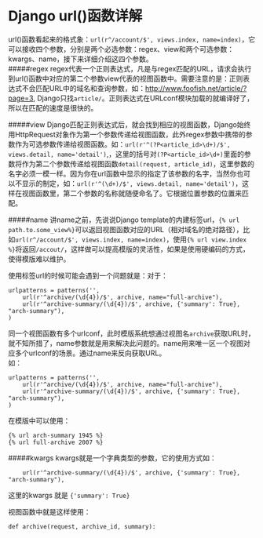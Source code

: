Django url()函数详解
======================
url()函数看起来的格式象：`url(r^/account/$', views.index, name=index)`，它可以接收四个参数，分别是两个必选参数：regex、view和两个可选参数：kwargs、name，接下来详细介绍这四个参数。  
#####regex
regex代表一个正则表达式，凡是与regex匹配的URL，请求会执行到url()函数中对应的第二个参数view代表的视图函数中。需要注意的是：正则表达式不会匹配URL中的域名和查询参数，如：http://www.foofish.net/article/?page=3, Django只找`article/`。正则表达式在URLconf模块加载的就编译好了，所以在匹配的速度是很快的。  

#####view
Django匹配正则表达式后，就会找到相应的视图函数，Django始终用HttpRequest对象作为第一个参数传递给视图函数，此外regex参数中携带的参数作为可选参数传递给视图函数。如：`url(r'^(?P<article_id>\d+)/$', views.detail, name='detail')`,，这里的括号对`(?P<article_id>\d+)`里面的参数将作为第二个参数传递给视图函数`detail(request, article_id)`，这里参数的名字必须一模一样。因为你在url函数中显示的指定了该参数的名字，当然你也可以不显示的制定，如：`url(r'^(\d+)/$', views.detail, name='detail')`，这样在视图函数里，第二个参数的名称就随便命名了。它根据位置参数的位置来匹配。  

#####name
讲name之前，先说说Django template的内建标签url，`{% url path.to.some_view%}`可以返回视图函数对应的URL（相对域名的绝对路径），比如`url(r^/account/$', views.index, name=index)`，使用`{% url view.index %}`将返回`/accout/`，这样做可以提高模版的灵活性，如果是使用硬编码的方式，使得模版难以维护。  

使用标签url的时候可能会遇到一个问题就是：对于：  

    urlpatterns = patterns('',
        url(r'^archive/(\d{4})/$', archive, name="full-archive"),
        url(r'^archive-summary/(\d{4})/$', archive, {'summary': True}, "arch-summary"),
    )
同一个视图函数有多个urlconf，此时模版系统想通过视图名`archive`获取URL时，就不知所措了，name参数就是用来解决此问题的。name用来唯一区一个视图对应多个urlconf的场景。通过name来反向获取URL。  
如：

    urlpatterns = patterns('',
        url(r'^archive/(\d{4})/$', archive, name="full-archive"),
        url(r'^archive-summary/(\d{4})/$', archive, {'summary': True}, "arch-summary"),
    )

在模版中可以使用：  

    {% url arch-summary 1945 %}
    {% url full-archive 2007 %}

#####kwargs
kwargs就是一个字典类型的参数，它的使用方式如：  

        url(r'^archive-summary/(\d{4})/$', archive, {'summary': True}, "arch-summary"),

这里的kwargs 就是 `{'summary': True}`  

视图函数中就是这样使用：  

    def archive(request, archive_id, summary):



